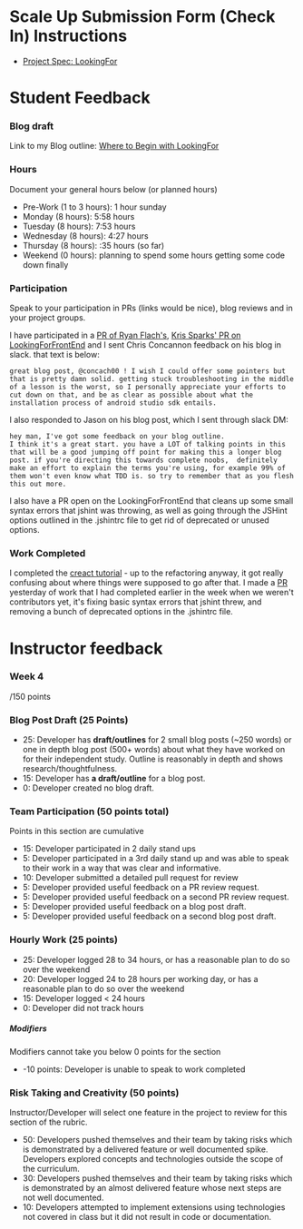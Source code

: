 # Scale Up Submission Form (Check In) Instructions

- [Project Spec: LookingFor](https://github.com/turingschool/lesson_plans/blob/master/ruby_04-apis_and_scalability/looking_for_project.markdown)

# Student Feedback

### Blog draft

Link to my Blog outline: [Where to Begin with LookingFor](https://medium.com/@zackforbing/where-to-begin-with-lookingfor-202803ecf1b0#.auqyvlbuo)

### Hours

Document your general hours below (or planned hours)

- Pre-Work (1 to 3 hours): 1 hour sunday
- Monday (8 hours): 5:58 hours
- Tuesday (8 hours): 7:53 hours
- Wednesday (8 hours): 4:27 hours
- Thursday (8 hours): :35 hours (so far)
- Weekend (0 hours): planning to spend some hours getting some code down finally

### Participation

Speak to your participation in PRs (links would be nice), blog reviews and in your project groups.

I have participated in a [PR of Ryan Flach's](https://github.com/ryanflach/good-morning-sunshine/pull/1), [Kris Sparks' PR on LookingForFrontEnd](https://github.com/LookingForMe/lookingForFrontEnd/pull/82) and I sent Chris Concannon feedback on his blog in slack. that text is below:
```
great blog post, @concach00 ! I wish I could offer some pointers but that is pretty damn solid. getting stuck troubleshooting in the middle of a lesson is the worst, so I personally appreciate your efforts to cut down on that, and be as clear as possible about what the installation process of android studio sdk entails.
```
I also responded to Jason on his blog post, which I sent through slack DM:

```
hey man, I've got some feedback on your blog outline.
I think it's a great start. you have a LOT of talking points in this that will be a good jumping off point for making this a longer blog post. if you're directing this towards complete noobs,  definitely make an effort to explain the terms you're using, for example 99% of them won't even know what TDD is. so try to remember that as you flesh this out more.
```

I also have a PR open on the LookingForFrontEnd that cleans up some small syntax errors that jshint was throwing, as well as going through the JSHint options outlined in the .jshintrc file to get rid of deprecated or unused options.

### Work Completed

I completed the [creact tutorial](https://github.com/zackforbing/creact-starter) - up to the refactoring anyway, it got really confusing about where things were supposed to go after that. I made a [PR](https://github.com/LookingForMe/lookingForFrontEnd/pull/81) yesterday of work that I had completed earlier in the week when we weren't contributors yet, it's fixing basic syntax errors that jshint threw, and removing a bunch of deprecated options in the .jshintrc file.

# Instructor feedback

### Week 4

/150 points

### Blog Post Draft (25 Points)  

* 25: Developer has **draft/outlines** for 2 small blog posts (~250 words) or one in depth blog post (500+ words) about what they have worked on for their independent study. Outline is reasonably in depth and shows research/thoughtfulness.
* 15: Developer has **a draft/outline** for a blog post.
* 0: Developer created no blog draft.

### Team Participation (50 points total)

Points in this section are cumulative

* 15: Developer participated in 2 daily stand ups
* 5: Developer participated in a 3rd daily stand up and was able to speak to their work in a way that was clear and informative.
* 10: Developer submitted a detailed pull request for review
* 5: Developer provided useful feedback on a PR review request.
* 5: Developer provided useful feedback on a second PR review request.
* 5: Developer provided useful feedback on a blog post draft.
* 5: Developer provided useful feedback on a second blog post draft.

### Hourly Work (25 points)

* 25: Developer logged 28 to 34 hours, or has a reasonable plan to do so over the weekend
* 20: Developer logged 24 to 28 hours per working day, or has a reasonable plan to do so over the weekend
* 15: Developer logged < 24 hours
* 0: Developer did not track hours

##### Modifiers

Modifiers cannot take you below 0 points for the section

* -10 points: Developer is unable to speak to work completed


### Risk Taking and Creativity (50 points)

Instructor/Developer will select one feature in the project to review for this section of the rubric.

* 50: Developers pushed themselves and their team by taking risks which is demonstrated by a delivered feature or well documented spike. Developers explored concepts and technologies outside the scope of the curriculum.
* 30: Developers pushed themselves and their team by taking risks which is demonstrated by an almost delivered feature whose next steps are not well documented.
* 10: Developers attempted to implement extensions using technologies not covered in class but it did not result in code or documentation.
